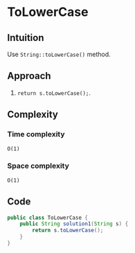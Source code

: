 # ToLowerCase
## Intuition
Use `String::toLowerCase()` method.

## Approach
1. `return s.toLowerCase();`.

## Complexity
### Time complexity
    O(1)

### Space complexity
    O(1)

## Code
```java
public class ToLowerCase {
    public String solution1(String s) {
        return s.toLowerCase();
    }
}
```
